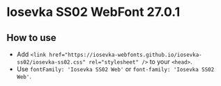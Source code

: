 # Iosevka SS02 WebFont 27.0.1

## How to use

- Add `<link href="https://iosevka-webfonts.github.io/iosevka-ss02/iosevka-ss02.css" rel="stylesheet" />` to your `<head>`.
- Use `fontFamily: 'Iosevka SS02 Web'` or `font-family: 'Iosevka SS02 Web'`.
